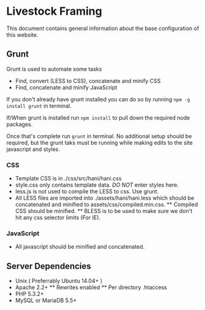 # Livestock Framing

This document contains general information about the base configuration of this website.

## Grunt

Grunt is used to automate some tasks
* Find, convert (LESS to CSS), concatenate and minify CSS
* Find, concatenate and minify JavaScript

If you don't already have grunt installed you can do so by running `npm -g install grunt` in terminal.

If/When grunt is installed run `npm install` to pull down the required node packages.

Once that's complete run `grunt` in terminal. No additional setup should be required, but the grunt taks must be running while making edits to the site javascript and styles.


### CSS

* Template CSS is in ./css/src/hani/hani.css
* style.css only contains template data. _DO NOT_ enter styles here.
* less.js is not used to compile the LESS to css. Use grunt.
* All LESS files are imported into ./assets/hani/hani.less which should be concatenated and minified to assets/css/compiled.min.css.
** Compiled CSS should be minified.
** BLESS is to be used to make sure we don't hit any css selector limits (For IE).

### JavaScript

* All javascript should be minified and concatenated.

## Server Dependencies

* Unix ( Preferrably Ubuntu 14.04+ )
* Apache 2.2+
** Rewrites enabled
** Per directory .htaccess
* PHP 5.3.2+
* MySQL or MariaDB 5.5+
